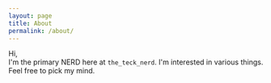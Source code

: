 ```yaml
---
layout: page
title: About
permalink: /about/
---
```


Hi,     
    I'm the primary NERD here at `the_teck_nerd`.
    I'm interested in various things.
    Feel free to pick my mind.
